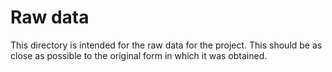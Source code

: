 # Raw data

This directory is intended for the raw data for the project. This should be as close as possible to the original form in which it was obtained.
